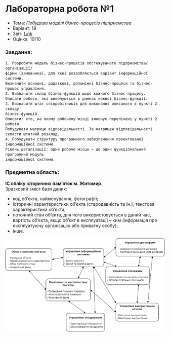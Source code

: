 # Лабораторна робота №1

- Тема: *Побудова моделі бізнес-процесів підприємства*
- Варіант: 18
- Звіт: [*Link*](./Report.pdf)
- Оцінка: 10/10

### Завдання:
    1. Розробити модель бізнес-процесів обстежуваного підприємства/організації/ 
    фірми (замовника), для якої розробляється варіант інформаційної системи. 
    Визначити основні, додаткові, допоміжні бізнес-процеси та бізнес-процес управління. 
    2. Визначити склад бізнес-функцій щодо кожного бізнес-процесу. 
    Описати роботи, які виконуються в рамках кожної бізнес-функції. 
    3. Визначити штат співробітників для виконання описаного в пункті 2 складу 
    бізнес-функцій. 
    Описати: хто, на якому робочому місці виконує перелічені у пункті 2 роботи.
    Побудувати матрицю відповідальності. За матрицею відповідальності скласти штатний розклад. 
    4. Побудувати структуру програмного забезпечення проектованої інформаційної системи. 
    Рівень деталізації: одне робоче місце – це один функціональний програмний модуль
    інформаційної системи.

### Предметна область:
**ІС обліку історичних пам’яток м. Житомир**. <br>
Зразковий зміст бази даних: 
- код об’єкта, найменування, фотографії; 
- історичні  характеристики  об’єкта  (стародавність  та  ін.),  текстова характеристика об’єкта; 
- поточний стан об’єкта, для чого використовується в даний час, вартість об’єкта, якщо об’єкт в експлуатації –  ким (інформація про експлуатуючу організацію або приватну особу); 
- інше.

![](./Business%20Process%20Model.png)
